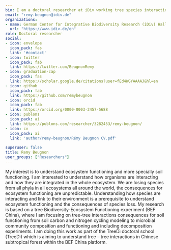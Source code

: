```yaml
---
bio: I am a doctoral researcher at iDiv working tree species interaction effect on soil functioning.
email: "remy.beugnon@idiv.de"
organizations:
- name: German Center for Integrative Biodiversity Research (iDiv) Halle-Jena-Leipzig 
  url: "https://www.idiv.de/en"
role: Doctoral researcher
social:
- icon: envelope
  icon_pack: fas
  link: '#contact'
- icon: twitter
  icon_pack: fab
  link: https://twitter.com/BeugnonRemy
- icon: graduation-cap
  icon_pack: fas
  link: https://scholar.google.de/citations?user=fEd4WGYAAAAJ&hl=en
- icon: github
  icon_pack: fab
  link: https://github.com/remybeugnon
- icon: orcid
  icon_pack: fab
  link: https://orcid.org/0000-0003-2457-5688
- icon: publons
  icon_pack: ai
  link: https://publons.com/researcher/3282453/remy-beugnon/
- icon: cv
  icon_pack: ai
  link: 'author/remy-beugnon/Rémy Beugnon CV.pdf'
  
superuser: false
title: Remy Beugnon
user_groups: ["Researchers"]
---
```

  My interest is to understand ecosystem functioning and more specially soil functioning. I am interested to understand how organisms are interacting and how they are integrated in the whole ecosystem. 
We are losing species from all phyla in all ecosystems all around the world, the consequences for ecosystem functioning are unpredictable. Understanding how species are interacting and link to their environment is a prerequisite to understand ecosystem functioning and the consequences of species loss. 
My research is based on a tree Biodiversity-Ecosystem Functioning experiment (BEF China), where I am focusing on tree-tree interactions consequences for soil functioning from soil carbon and nitrogen cycling modeling to microbial community composition and functioning and including decomposition experiments. I am doing this work as part of the TreeDì doctoral school (TreeDì) which is aiming to understand tree – tree interactions in Chinese subtropical forest within the BEF China platform.